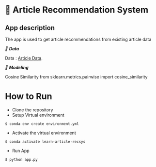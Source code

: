 # 📱 Article Recommendation System

## App description

The app is used to get article recommendations from existing article data

_📌 **Data**_ <br/>

Data :  [Article Data](https://raw.githubusercontent.com/amankharwal/Website-data/master/articles.csv).

_📌 **Modeling**_ <br/>

Cosine Similarity from sklearn.metrics.pairwise import cosine_similarity

# How to Run 

- Clone the repository
- Setup Virtual environment
```
$ conda env create environment.yml
```
- Activate the virtual environment
```
$ conda activate learn-article-recsys
```
- Run App
```
$ python app.py
```
